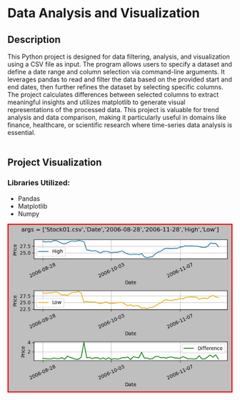 <h1>Data Analysis and Visualization</h1>

<h2>Description</h2>
This Python project is designed for data filtering, analysis, and visualization using a CSV file as input. The program allows users to specify a dataset and define a date range and column selection via command-line arguments. It leverages pandas to read and filter the data based on the provided start and end dates, then further refines the dataset by selecting specific columns. The project calculates differences between selected columns to extract meaningful insights and utilizes matplotlib to generate visual representations of the processed data. This project is valuable for trend analysis and data comparison, making it particularly useful in domains like finance, healthcare, or scientific research where time-series data analysis is essential. 

<br />
<br />

<h2>Project Visualization</h2>


<h3>Libraries Utilized:</h3>

- Pandas
- Matplotlib
- Numpy

![Plot1](https://github.com/rm1367/Data-Analysis-and-Visualization/blob/main/images/Proj10.jpg)

